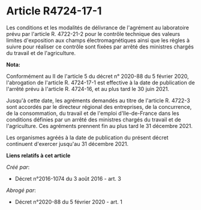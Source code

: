 # Article R4724-17-1

Les  conditions et les modalités de délivrance de l'agrément au laboratoire  prévu par l'article R. 4722-21-2 pour le
contrôle technique des valeurs  limites d'exposition aux champs électromagnétiques ainsi que les règles à  suivre pour
réaliser ce contrôle sont fixées par arrêté des ministres  chargés du travail et de l'agriculture.

**Nota:**

Conformément au II de l'article 5 du décret n° 2020-88 du 5 février 2020, l'abrogation de l'article R. 4724-17-1 est
effective à la date de publication de l'arrêté prévu à l'article R. 4724-16, et au plus tard le 30 juin 2021.

Jusqu'à cette date, les agréments demandés au titre de l'article R. 4722-3 sont accordés par le directeur régional des
entreprises, de la concurrence, de la consommation, du travail et de l'emploi d'Ile-de-France dans les conditions définies
par un arrêté des ministres chargés du travail et de l'agriculture. Ces agréments prennent fin au plus tard le 31 décembre
2021.

Les organismes agréés à la date de publication du présent décret continuent d'exercer jusqu'au 31 décembre 2021.

**Liens relatifs à cet article**

_Créé par_:

  - Décret n°2016-1074 du 3 août 2016 - art. 3

_Abrogé par_:

  - Décret n°2020-88 du 5 février 2020 - art. 1
